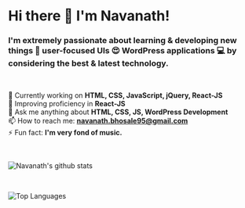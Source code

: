 <h1 align="left"> Hi there 👋 I'm Navanath! </h1>

<h3 align="left"> I'm extremely passionate about learning & developing new things 🚀 user-focused UIs 😍 WordPress applications 💻 by considering the best & latest technology. </h3>

<br />

🔭 Currently working on **HTML, CSS, JavaScript, jQuery, React-JS**
<br />
🌱 Improving proficiency in **React-JS**
<br />
💬 Ask me anything about **HTML, CSS, JS, WordPress Development**
<br />
📫 How to reach me: **navanath.bhosale95@gmail.com**
<br />
⚡ Fun fact: **I'm very fond of music.**

<br />

![Navanath's github stats](https://github-readme-stats.vercel.app/api?username=imnavanath&include_all_commits=true&show_icons=true)

<br />

![Top Languages](https://github-readme-stats.vercel.app/api/top-langs/?username=imnavanath&layout=compact&hide=html)
